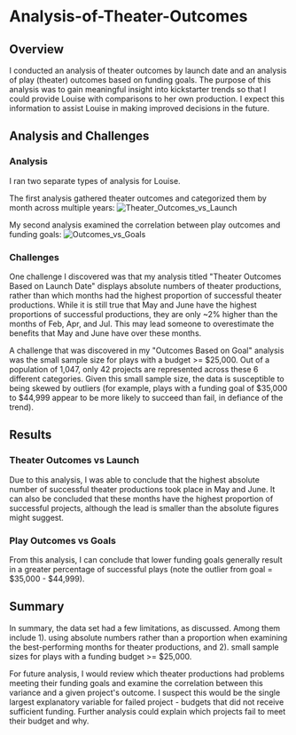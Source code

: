 # Analysis-of-Theater-Outcomes

## Overview
  I conducted an analysis of theater outcomes by launch date and an analysis of play (theater) outcomes based on funding goals. The purpose of this analysis was to gain meaningful insight into kickstarter trends so that I could provide Louise with comparisons to her own production. I expect this information to assist Louise in making improved decisions in the future. 
    
## Analysis and Challenges
  ### Analysis
   I ran two separate types of analysis for Louise. 
   
   The first analysis gathered theater outcomes and categorized them by month across multiple years: 
   ![Theater_Outcomes_vs_Launch](https://user-images.githubusercontent.com/115741212/197276212-e315829c-9b7a-429d-a0c3-4cac21daaedf.png)

   My second analysis examined the correlation between play outcomes and funding goals:
   ![Outcomes_vs_Goals](https://user-images.githubusercontent.com/115741212/197276195-e52a9cb0-6074-4aeb-80a2-73cb64d11d6b.png)

  ### Challenges
   One challenge I discovered was that my analysis titled "Theater Outcomes Based on Launch Date" displays absolute numbers of theater productions, rather than which months had the highest proportion of successful theater productions. While it is still true that May and June have the highest proportions of successful productions, they are only ~2% higher than the months of Feb, Apr, and Jul. This may lead someone to overestimate the benefits that May and June have over these months. 
   
   A challenge that was discovered in my "Outcomes Based on Goal" analysis was the small sample size for plays with a budget >= $25,000. Out of a population of 1,047, only 42 projects are represented across these 6 different categories. Given this small sample size, the data is susceptible to being skewed by outliers (for example, plays with a funding goal of $35,000 to $44,999 appear to be more likely to succeed than fail, in defiance of the trend). 
    
## Results
  ### Theater Outcomes vs Launch
   Due to this analysis, I was able to conclude that the highest absolute number of successful theater productions took place in May and June. It can also be concluded that these months have the highest proportion of successful projects, although the lead is smaller than the absolute figures might suggest.
    
  ### Play Outcomes vs Goals
   From this analysis, I can conclude that lower funding goals generally result in a greater percentage of successful plays (note the outlier from goal = $35,000 - $44,999).

## Summary      
  In summary, the data set had a few limitations, as discussed. Among them include 1). using absolute numbers rather than a proportion when examining the best-performing months for theater productions, and 2). small sample sizes for plays with a funding budget >= $25,000. 
  
  For future analysis, I would review which theater productions had problems meeting their funding goals and examine the correlation between this variance and a given project's outcome. I suspect this would be the single largest explanatory variable for failed project - budgets that did not receive sufficient funding. Further analysis could explain which projects fail to meet their budget and why.
